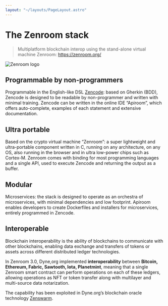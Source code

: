 ```yaml
---
layout: "~/layouts/PageLayout.astro"
---
```

# The Zenroom stack

> Multiplatform blockchain interop using the stand-alone virtual machine Zenroom: https://zenroom.org/ 

![Zenroom logo](https://zenroom.org/wp-content/uploads/2019/11/zenroom.png)


## Programmable by non-programmers

Programmable in the English-like DSL [Zencode](https://decodeproject.eu/blog/smart-contracts-english-speaker.html): based on Gherkin (BDD), Zencode is designed to be readable by non-programmer and written with minimal training. Zencode can be written in the online IDE “Apiroom”, which offers auto-complete, examples of each statement and extensive documentation.

## Ultra portable

Based on the crypto virtual machine “Zenroom”: a super lightweight and ultra-portable component written in C, running on any architecture, on any OS, also running in the browser and in ultra low-power chips such as Cortex-M. Zenroom comes with binding for most programming languages and a single API, used to execute Zencode and returning the output as a buffer.

## Modular
Microservices: the stack is designed to operate as an orchestra of microservices, with minimal dependencies and low footprint. Apiroom enables developers to create Dockerfiles and installers for microservices, entirely programmed in Zencode. 

## Interoperable
Blockchain interoperability is the ability of blockchains to communicate with other blockchains, enabling data exchange and transfers of tokens or assets across different distributed ledger technologies. 

In Zenroom 3.0, Dyne,org implemented **interoperability** between **Bitcoin, Ethereum, Fabric, Sawtooth, Iota, Planetmint**, meaning that a single Zenroom smart contract can perform operations on each of these ledgers, allowing operations as NFT or token transfer along with multilayer and multi-source data notarization.

The capability has been exploited in Dyne.org’s blockchain oracle technology [Zenswarm](https://github.com/dyne/zenswarm).
